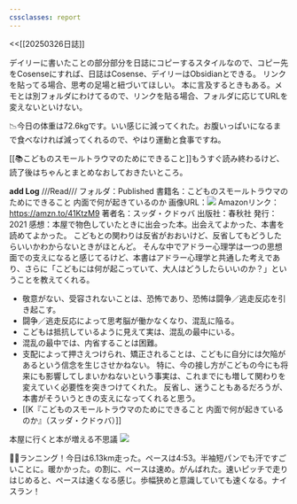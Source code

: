 ```yaml
---
cssclasses: report
---
```

<<[[20250326日誌]]

デイリーに書いたことの部分部分を日誌にコピーするスタイルなので、コピー先をCosenseにすれば、日誌はCosense、デイリーはObsidianとできる。
リンクを貼ってる場合、思考の足場と紐づいてほしい。
本に言及するときもある。メモとは別フォルダにわけてるので、リンクを貼る場合、フォルダに応じてURLを変えないといけない。

📉今日の体重は72.6kgです。いい感じに減ってくれた。お腹いっぱいになるまで食べなければ減ってくれるので、やはり運動と食事ですね。

[[📚こどものスモールトラウマのためにできること]]もうすぐ読み終わるけど、読了後はちゃんとまとめなおしておきたいところ。

**add Log**
///Read///
フォルダ：Published
書籍名：こどものスモールトラウマのためにできること 内面で何が起きているのか
画像URL：![](https://gyazo.com/8cc4caaad3a64a5cfb33335759a31269/raw)
Amazonリンク：https://amzn.to/41KtzM9
著者名：スッダ・クドゥバ
出版社：春秋社
発行：2021
感想：本屋で物色していたときに出会った本。出会えてよかった、本書を読めてよかった。
こどもとの関わりは反省がおおいけど、反省してもどうしたらいいかわからないときがほとんど。
そんな中でアドラー心理学は一つの思想面での支えになると感じてるけど、本書はアドラー心理学と共通した考えであり、さらに「こどもには何が起こっていて、大人はどうしたらいいのか？」ということを教えてくれる。
- 敬意がない、受容されないことは、恐怖であり、恐怖は闘争／逃走反応を引き起こす。
- 闘争／逃走反応によって思考脳が働かなくなり、混乱に陥る。
- こどもは抵抗しているように見えて実は、混乱の最中にいる。
- 混乱の最中では、内省することは困難。
- 支配によって押さえつけられ、矯正されることは、こどもに自分には欠陥があるという信念を生じさせかねない。
特に、今の接し方がこどもの今にも将来にも影響してしまいかねないという事実は、これまでにも増して関わりを変えていく必要性を突きつけてくれた。
反省し、迷うこともあるだろうが、本書がそういうときの支えになってくれると思う。
- [[K『こどものスモールトラウマのためにできること 内面で何が起きているのか』（スッダ・クドゥバ）]]

本屋に行くと本が増える不思議
![](https://gyazo.com/bfc139ce27e2a9751b6c1c76e0804a1c/raw)

🏃‍♀️ランニング！今日は6.13km走った。ペースは4:53。半袖短パンでも汗ですごいことに。暖かかった。の割に、ペースは速め。がんばれた。速いピッチで走りはじめると、ペースは速くなる感じ。歩幅狭めと意識していても速くなる。ナイスラン！